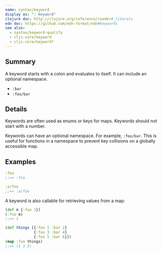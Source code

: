 ```yaml
---
name: syntax/keyword
display as: ": keyword"
clojure doc: http://clojure.org/reference/reader#_literals
edn doc: https://github.com/edn-format/edn#keywords
see also:
  - syntax/keyword-qualify
  - cljs.core/keyword
  - cljs.core/keyword?
---
```


## Summary

A keyword starts with a colon and evaluates to itself. It can include an optional
namespace.

- `:bar`
- `:foo/bar`

## Details

Keywords are often used as enums or keys for maps.  Keywords should not start with a number.

Keywords can have an optional namespace. For example, `:foo/bar`. This is useful
for functions in a namespace to prevent key collisions on a globally accessible
map.

## Examples

```clj
:foo
;;=> :foo

:a/foo
;;=> :a/foo
```

A keyword is also callable for retrieving values from a map:

```clj
(def m {:foo 1})
(:foo m)
;;=> 1

(def things [{:foo 1 :bar 2}
             {:foo 3 :bar 4}
             {:foo 5 :bar 6}])
(map :foo things)
;;=> (1 3 5)
```
